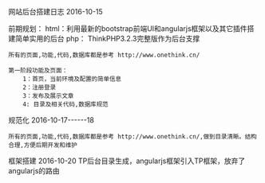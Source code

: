 ﻿网站后台搭建日志         2016-10-15

前期规划：
	html：利用最新的bootstrap前端UI和angularjs框架以及其它插件搭建简单实用的后台
	php： ThinkPHP3.2.3完整版作为后台支撑

	所有的页面,功能,代码,数据库都是参考 http://www.onethink.cn/

	第一阶段功能及页面：
		1：首页，当前环境及配置的简单信息
		2：注册登录
		3：发布及展示文章
		4: 目录及相关代码,数据库规范

规范化    2016-10-17------18

	所有的页面,功能,代码,数据库都是参考 http://www.onethink.cn/,做到目录清晰。结构合理,方便后期开发和维护
	
框架搭建  2016-10-20
	TP后台目录生成，angularjs框架引入TP框架，放弃了angularjs的路由
